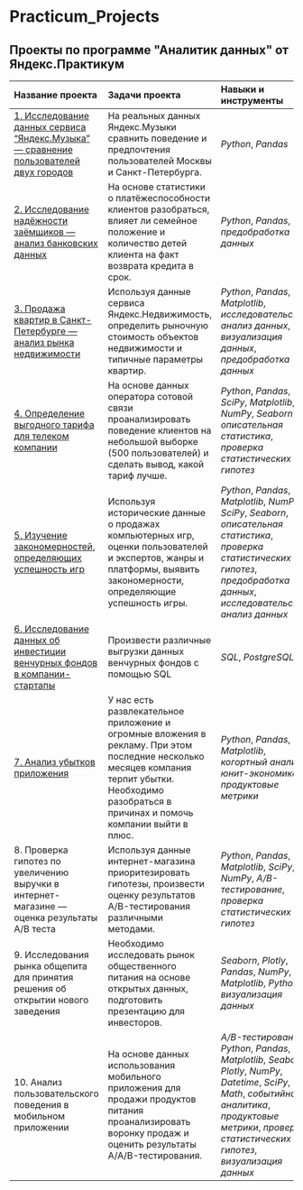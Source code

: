 # Practicum_Projects
## Проекты по программе "Аналитик данных" от Яндекс.Практикум


| Название проекта | Задачи проекта | Навыки и инструменты | 
| :---------------------- | :---------------------- | :---------------------- |
<a href="https://github.com/AnnaSledneva/Practicum_Projects/tree/main/1)%20%D0%A1%D1%80%D0%B0%D0%B2%D0%BD%D0%B5%D0%BD%D0%B8%D0%B5%20%D0%BF%D0%BE%D0%BB%D1%8C%D0%B7%D0%BE%D0%B2%D0%B0%D1%82%D0%B5%D0%BB%D0%B5%D0%B9%20%D0%AF%D0%BD%D0%B4%D0%B5%D0%BA%D1%81.%D0%9C%D1%83%D0%B7%D1%8B%D0%BA%D0%B0">1. Исследование данных сервиса “Яндекс.Музыка” — сравнение пользователей двух городов</a>| На реальных данных Яндекс.Музыки сравнить поведение и предпочтения пользователей Москвы и Санкт-Петербурга. |*Python*, *Pandas*|
<a href="https://github.com/AnnaSledneva/Practicum_Projects/tree/main/2)%20%D0%90%D0%BD%D0%B0%D0%BB%D0%B8%D0%B7%20%D0%B1%D0%B0%D0%BD%D0%BA%D0%BE%D0%B2%D1%81%D0%BA%D0%B8%D1%85%20%D0%B4%D0%B0%D0%BD%D0%BD%D1%8B%D1%85">2. Исследование надёжности заёмщиков — анализ банковских данных| На основе статистики о платёжеспособности клиентов разобраться, влияет ли семейное положение и количество детей клиента на факт возврата кредита в срок. |*Python*, *Pandas*, *предобработка данных*|
<a href="https://github.com/AnnaSledneva/Practicum_Projects/tree/main/3)%20%D0%90%D0%BD%D0%B0%D0%BB%D0%B8%D0%B7%20%D1%80%D1%8B%D0%BD%D0%BA%D0%B0%20%D0%BD%D0%B5%D0%B4%D0%B2%D0%B8%D0%B6%D0%B8%D0%BC%D0%BE%D1%81%D1%82%D0%B8">3. Продажа квартир в Санкт-Петербурге — анализ рынка недвижимости| Используя данные сервиса Яндекс.Недвижимость, определить рыночную стоимость объектов недвижимости и типичные параметры квартир. |*Python*, *Pandas*, *Matplotlib*, *исследовательский анализ данных*, *визуализация данных*, *предобработка данных*|
<a href="https://github.com/AnnaSledneva/Practicum_Projects/tree/main/4)%20%D0%9E%D0%BF%D1%80%D0%B5%D0%B4%D0%B5%D0%BB%D0%B5%D0%BD%D0%B8%D0%B5%20%D0%B2%D1%8B%D0%B3%D0%BE%D0%B4%D0%BD%D0%BE%D0%B3%D0%BE%20%D1%82%D0%B0%D1%80%D0%B8%D1%84%D0%B0">4. Определение выгодного тарифа для телеком компании| На основе данных оператора сотовой связи проанализировать поведение клиентов на небольшой выборке (500 пользователей) и сделать вывод, какой тариф лучше. |*Python*, *Pandas*, *SciPy*, *Matplotlib*, *NumPy*, *Seaborn*, *описательная статистика*, *проверка статистических гипотез*|
<a href="https://github.com/AnnaSledneva/Practicum_Projects/tree/main/5)%20%D0%A3%D1%81%D0%BF%D0%B5%D1%88%D0%BD%D0%BE%D1%81%D1%82%D1%8C%20%D0%B8%D0%B3%D1%80">5. Изучение закономерностей, определяющих успешность игр| Используя исторические данные о продажах компьютерных игр, оценки пользователей и экспертов, жанры и платформы, выявить закономерности, определяющие успешность игры.  |*Python*, *Pandas*, *Matplotlib*, *NumPy*, *SciPy*, *Seaborn*, *описательная статистика*, *проверка статистических гипотез*, *предобработка данных*, *исследовательский анализ данных*|
<a href="https://github.com/AnnaSledneva/Practicum_Projects/tree/main/6)%20%D0%92%D1%8B%D0%B3%D1%80%D1%83%D0%B7%D0%BA%D0%B0%20%D0%B4%D0%B0%D0%BD%D0%BD%D1%8B%D1%85">6. Исследование данных об инвестиции венчурных фондов в компании-стартапы| Произвести различные выгрузки данных венчурных фондов с помощью SQL |*SQL*, *PostgreSQL*|
<a href="https://github.com/AnnaSledneva/Practicum_Projects/tree/main/7)%20%D0%90%D0%BD%D0%B0%D0%BB%D0%B8%D0%B7%20%D1%83%D0%B1%D1%8B%D1%82%D0%BA%D0%BE%D0%B2%20%D0%BF%D1%80%D0%B8%D0%BB%D0%BE%D0%B6%D0%B5%D0%BD%D0%B8%D1%8F">7. Анализ убытков приложения| У нас есть развлекательное приложение и огромные вложения в рекламу. При этом последние несколько месяцев компания терпит убытки. Необходимо разобраться в причинах и помочь компании выйти в плюс. |*Python*, *Pandas*, *Matplotlib*, *когортный анализ*, *юнит-экономика*, *продуктовые метрики*|
| 8. Проверка гипотез по увеличению выручки в интернет-магазине — оценка результаты A/B теста| Используя данные интернет-магазина приоритезировать гипотезы, произвести оценку результатов A/B-тестирования различными методами. | *Python*, *Pandas*, *Matplotlib*, *SciPy*, *NumPy*, *A/B-тестирование*, *проверка статистических гипотез* |
| 9. Исследования рынка общепита для принятия решения об открытии нового заведения| Необходимо исследовать рынок общественного питания на основе открытых данных, подготовить презентацию для инвесторов. | *Seaborn*, *Plotly*, *Pandas*, *NumPy*, *Matplotlib*, *Python*, *визуализация данных* |
| 10. Анализ пользовательского поведения в мобильном приложении| На основе данных использования мобильного приложения для продажи продуктов питания проанализировать воронку продаж и оценить результаты A/A/B-тестирования. | *A/B-тестирование*, *Python*, *Pandas*, *Matplotlib*, *Seaborn*, *Plotly*, *NumPy*, *Datetime*, *SciPy*, *Math*, *событийная аналитика*, *продуктовые метрики*, *проверка статистических гипотез*, *визуализация данных* |
